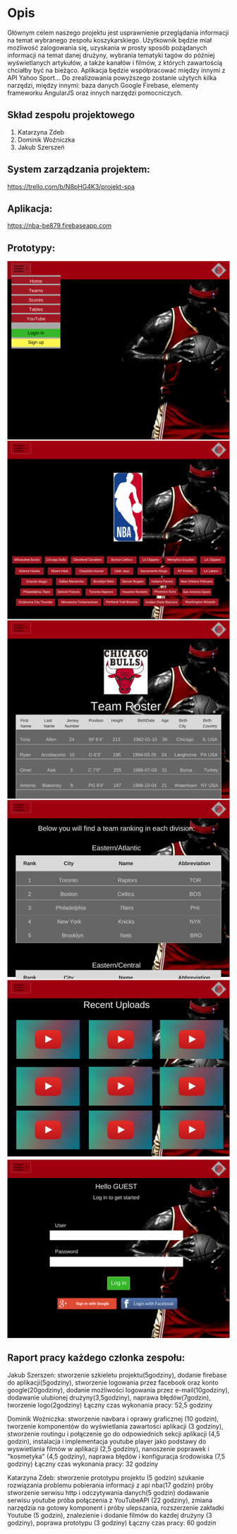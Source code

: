 # Opis

Głównym celem naszego projektu jest usprawnienie przeglądania informacji na temat wybranego zespołu koszykarskiego. Użytkownik będzie miał możliwość zalogowania się, uzyskania w prosty sposób pożądanych informacji na temat danej drużyny, wybrania tematyki tagów do później wyświetlanych artykułów, a także kanałów i filmów, z których zawartością chciałby być na bieżąco.
Aplikacja będzie współpracować między innymi z API Yahoo Sport...
Do zrealizowania powyższego zostanie użytych kilka narzędzi, między innymi: baza danych Google Firebase, elementy frameworku AngularJS oraz innych narzędzi pomocniczych. 


## Skład zespołu projektowego
1. Katarzyna Zdeb
2. Dominik Woźniczka
3. Jakub Szerszeń

## System zarządzania projektem:
https://trello.com/b/N8pHG4K3/projekt-spa

## Aplikacja:
https://nba-be879.firebaseapp.com

## Prototypy:
<img src="./prototype1.png" alt="Prototype1"/>
<img src="./prototype2.png" alt="Prototype2"/>
<img src="./prototype3.png" alt="Prototype3"/>
<img src="./prototype4.png" alt="Prototype4"/>
<img src="./prototype5.png" alt="Prototype5"/>
<img src="./prototype6.png" alt="Prototype6"/>

## Raport pracy każdego członka zespołu:
Jakub Szerszeń: 
    stworzenie szkieletu projektu(5godziny), dodanie firebase do aplikacji(5godziny), stworzenie logowania przez facebook oraz konto google(20godziny), dodanie możliwości logowania przez e-mail(10godziny), dodawanie ulubionej drużyny(3,5godziny), naprawa błędów(7godzin), tworzenie logo(2godziny)
    Łączny czas wykonania pracy: 52,5 godziny

Dominik Woźniczka:
    stworzenie navbara i oprawy graficznej (10 godzin), tworzenie komponentów do wyświetlania zawartości aplikacji (3 godziny), stworzenie routingu i połączenie go do odpowiednich sekcji aplikacji (4,5 godzin), instalacja i implementacja youtube player jako podstawy do wyswietlania filmów w aplikacji (2,5 godziny), nanoszenie poprawek i "kosmetyka" (4,5 godziny), naprawa błędów i konfiguracja środowiska (7,5 godziny)
    Łączny czas wykonania pracy: 32 godziny
    
Katarzyna Zdeb:
   stworzenie prototypu projektu (5 godzin) szukanie rozwiązania problemu pobierania informacji z api nba(17 godzin) próby stworzenie serwisu http i odczytywania danych(5 godzin) dodawanie serwisu youtube próba połączenia z YouTubeAPI (22 godziny), zmiana narzędzia na gotowy komponent i próby ulepszania, rozszerzenie zakładki Youtube (5 godzin), znalezienie i dodanie filmów do każdej drużyny (3 godziny), poprawa prototypu (3 godziny) 
   Łączny czas pracy:  60 godzin

